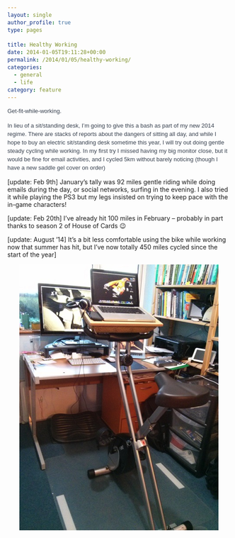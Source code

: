```yaml
---
layout: single
author_profile: true
type: pages

title: Healthy Working
date: 2014-01-05T19:11:28+00:00
permalink: /2014/01/05/healthy-working/
categories:
  - general
  - life
category: feature
---
```

<span style="color: #37404e; font-family: 'lucida grande', tahoma, verdana, arial, sans-serif; font-size: 13px; line-height: 18px;">Get-fit-while-working.</span>

<span style="color: #37404e; font-family: 'lucida grande', tahoma, verdana, arial, sans-serif; font-size: 13px; line-height: 18px;">In lieu of a sit/standing desk, I’m going to give this a bash as part of my new 2014 regime. There are stacks of reports about the dangers of sitting all day, and while I hope to buy an electric sit/standing desk sometime this year, I will try out doing gentle steady cycling while working. In my first try I missed having my big monitor close, but it would be fine for email activities, and I cycled 5km without barely noticing (though I have a new saddle gel cover on order)</span>

[update: Feb 9th] January&#8217;s tally was 92 miles gentle riding while doing emails during the day, or social networks, surfing in the evening. I also tried it while playing the PS3 but my legs insisted on trying to keep pace with the in-game characters!

[update: Feb 20th] I&#8217;ve already hit 100 miles in February &#8211; probably in part thanks to season 2 of House of Cards 😉

[update: August &#8217;14] It&#8217;s a bit less comfortable using the bike while working now that summer has hit, but I&#8217;ve now totally 450 miles cycled since the start of the year]

<img style="display: block; margin-left: auto; margin-right: auto;" title="2014-01-03 16.08.17.jpg" src="/images/allbsuploads/2014/01/2014-01-03-16.08.17.jpg" alt="2014 01 03 16 08 17" width="450" height="600" border="0" />

